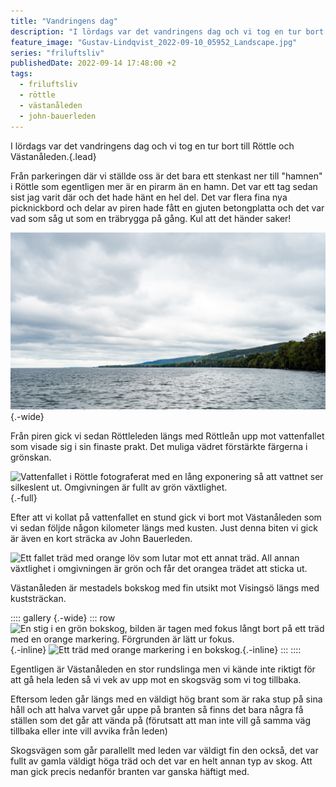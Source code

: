 ```yaml
---
title: "Vandringens dag"
description: "I lördags var det vandringens dag och vi tog en tur bort till Röttle och Västanåleden."
feature_image: "Gustav-Lindqvist_2022-09-10_05952_Landscape.jpg"
series: "friluftsliv"
publishedDate: 2022-09-14 17:48:00 +2
tags:
  - friluftsliv
  - röttle
  - västanåleden
  - john-bauerleden
---
```


I lördags var det vandringens dag och vi tog en tur bort till Röttle och Västanåleden.{.lead}

Från parkeringen där vi ställde oss är det bara ett stenkast ner till "hamnen" i Röttle som egentligen mer är en pirarm än en hamn. Det var ett tag sedan sist jag varit där och det hade hänt en hel del. Det var flera fina nya picknickbord och delar av piren hade fått en gjuten betongplatta och det var vad som såg ut som en träbrygga på gång. Kul att det händer saker!

![Gränna sett från Röttle söderifrån. Mellan Gränna och där bilden är tagen syns vatten. Himlen är full av gråa moln.](Gustav-Lindqvist_2022-09-10_05898.jpg "Utsikten norrut från piren i Röttle."){.-wide}

Från piren gick vi sedan Röttleleden längs med Röttleån upp mot vattenfallet som visade sig i sin finaste prakt. Det muliga vädret förstärkte färgerna i grönskan.

![Vattenfallet i Röttle fotograferat med en lång exponering så att vattnet ser silkeslent ut. Omgivningen är fullt av grön växtlighet.](Gustav-Lindqvist_2022-09-10_05916.jpg){.-full}

Efter att vi kollat på vattenfallet en stund gick vi bort mot Västanåleden som vi sedan följde någon kilometer längs med kusten. Just denna biten vi gick är även en kort sträcka av John Bauerleden. 

![Ett fallet träd med orange löv som lutar mot ett annat träd. All annan växtlighet i omgivningen är grön och får det orangea trädet att sticka ut.](Gustav-Lindqvist_2022-09-10_05931-Pano.jpg)

Västanåleden är mestadels bokskog med fin utsikt mot Visingsö längs med kuststräckan.

:::: gallery {.-wide}
::: row
![En stig i en grön bokskog, bilden är tagen med fokus långt bort på ett träd med en orange markering. Förgrunden är lätt ur fokus.](Gustav-Lindqvist_2022-09-10_05946.jpg){.-inline}
![Ett träd med orange markering i en bokskog.](Gustav-Lindqvist_2022-09-10_05952.jpg){.-inline}
:::
::::

Egentligen är Västanåleden en stor rundslinga men vi kände inte riktigt för att gå hela leden så vi vek av upp mot en skogsväg som vi tog tillbaka.

Eftersom leden går längs med en väldigt hög brant som är raka stup på sina håll och att halva varvet går uppe på branten så finns det bara några få ställen som det går att vända på (förutsatt att man inte vill gå samma väg tillbaka eller inte vill avvika från leden)

Skogsvägen som går parallellt med leden var väldigt fin den också, det var fullt av gamla väldigt höga träd och det var en helt annan typ av skog. Att man gick precis nedanför branten var ganska häftigt med.

